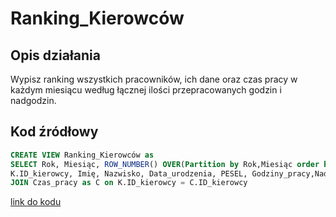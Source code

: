 # Ranking_Kierowców

## Opis działania

Wypisz ranking wszystkich pracowników, ich dane oraz czas pracy w każdym miesiącu według łącznej ilości przepracowanych godzin i nadgodzin.  

## Kod źródłowy

```sql
CREATE VIEW Ranking_Kierowców as
SELECT Rok, Miesiąc, ROW_NUMBER() OVER(Partition by Rok,Miesiąc order by Godziny_pracy+Nadgodziny DESC) as Ranking_Miesiąca,
K.ID_kierowcy, Imię, Nazwisko, Data_urodzenia, PESEL, Godziny_pracy,Nadgodziny,Godziny_pracy+Nadgodziny as Sumaryczna_Praca FROM Kierowcy as K
JOIN Czas_pracy as C on K.ID_kierowcy = C.ID_kierowcy
```

[link do kodu](../../views/Ranking_Kierowców.sql)
